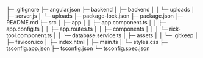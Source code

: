 ├─ .gitignore
├─ angular.json
├─ backend
│ ├─ backend
│ │ └─ uploads
│ ├─ server.js
│ └─ uploads
├─ package-lock.json
├─ package.json
├─ README.md
├─ src
│ ├─ app
│ │ ├─ app.component.ts
│ │ ├─ app.config.ts
│ │ ├─ app.routes.ts
│ │ ├─ components
│ │ │ └─ rick-tool.component.ts
│ │ └─ database.service.ts
│ ├─ assets
│ │ └─ .gitkeep
│ ├─ favicon.ico
│ ├─ index.html
│ ├─ main.ts
│ └─ styles.css
├─ tsconfig.app.json
├─ tsconfig.json
└─ tsconfig.spec.json

